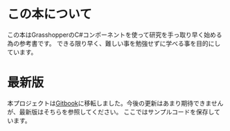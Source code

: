 # この本について
この本はGrasshopperのC#コンポーネントを使って研究を手っ取り早く始める為の参考書です。 できる限り早く、難しい事を勉強せずに学べる事を目的にしています。
# 最新版
本プロジェクトは[Gitbook](https://www.gitbook.com/book/kurema/learngrasshoppercsharp)に移転しました。今後の更新はあまり期待できませんが、最新版はそちらを参照してください。
ここではサンプルコードを保存しています。
